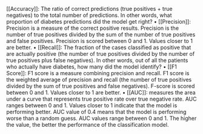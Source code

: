 [[Accuracy]]: The ratio of correct predictions (true positives + true negatives) to the total number of predictions. In other words, what proportion of diabetes predictions did the model get right? • [[Precision]]: Precision is a measure of the correct positive results. Precision is the number of true positives divided by the sum of the number of true positives and false positives. Precision is scored between 0 and 1. Values closer to 1 are better. • 
[[Recall]]: The fraction of the cases classified as positive that are actually positive (the number of true positives divided by the number of true positives plus false negatives). In other words, out of all the patients who actually have diabetes, how many did the model identify? • 
[[F1 Score]]: F1 score is a measure combining precision and recall. F1 score is the weighted average of precision and recall (the number of true positives divided by the sum of true positives and false negatives). F-score is scored between 0 and 1. Values closer to 1 are better. • 
[[AUC]]: measures the area under a curve that represents true positive rate over true negative rate. AUC ranges between 0 and 1. Values closer to 1 indicate that the model is performing better. AUC value of 0.4 means that the model is performing worse than a random guess. AUC values range between 0 and 1. The higher the value, the better the performance of the classification model.
